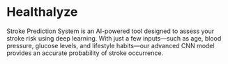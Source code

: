 # Healthalyze

Stroke Prediction System is an AI-powered tool designed to assess your stroke risk using deep learning. With just a few inputs—such as age, blood pressure, glucose levels, and lifestyle habits—our advanced CNN model provides an accurate probability of stroke occurrence.
